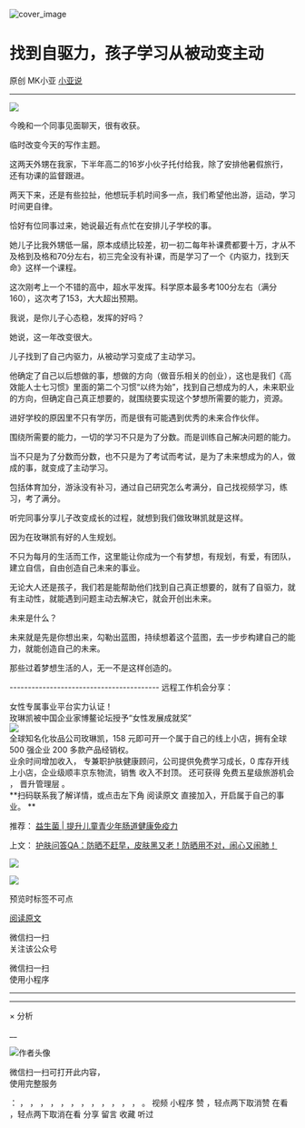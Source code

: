 ![cover_image](https://mmbiz.qpic.cn/mmbiz_jpg/A8SKDch4cJHrhicbHNGGQxcMSFfkYrUfnicNLfoP0CsbHib6KkjUFmicGlZZx6vicwtUaRjKzK6gsiacHtVzicY9wQzzg/0?wx_fmt=jpeg)

#  找到自驱力，孩子学习从被动变主动

原创  MK小亚  [ 小亚说 ](javascript:void\(0\);)

__ _ _ _ _

![](https://mmbiz.qpic.cn/mmbiz_jpg/A8SKDch4cJHrhicbHNGGQxcMSFfkYrUfnLdOy1PohbaDlGx5ur4OsNdbf9xlNfib2dic0I2JyuHp2x9StNdcbx5wA/640?wx_fmt=jpeg)

  

今晚和一个同事见面聊天，很有收获。

临时改变今天的写作主题。

  

这两天外甥在我家，下半年高二的16岁小伙子托付给我，除了安排他暑假旅行，还有功课的监督跟进。

  

两天下来，还是有些拉扯，他想玩手机时间多一点，我们希望他出游，运动，学习时间更自律。

  

恰好有位同事过来，她说最近有点忙在安排儿子学校的事。

她儿子比我外甥低一届，原本成绩比较差，初一初二每年补课费都要十万，才从不及格到及格和70分左右，初三完全没有补课，而是学习了一个《内驱力，找到天命》这样一个课程。

  

这次刚考上一个不错的高中，超水平发挥。科学原本最多考100分左右（满分160），这次考了153，大大超出预期。

  

我说，是你儿子心态稳，发挥的好吗？

  

她说，这一年改变很大。

儿子找到了自己内驱力，从被动学习变成了主动学习。

  

他确定了自己以后想做的事，想做的方向（做音乐相关的创业），这也是我们《高效能人士七习惯》里面的第二个习惯“以终为始”，找到自己想成为的人，未来职业的方向，但确定自己真正想要的，就围绕要实现这个梦想所需要的能力，资源。

进好学校的原因里不只有学历，而是很有可能遇到优秀的未来合作伙伴。

  

围绕所需要的能力，一切的学习不只是为了分数。而是训练自己解决问题的能力。

  

当不只是为了分数而分数，也不只是为了考试而考试，是为了未来想成为的人，做成的事，就变成了主动学习。

  

包括体育加分，游泳没有补习，通过自己研究怎么考满分，自己找视频学习，练习，考了满分。

  

听完同事分享儿子改变成长的过程，就想到我们做玫琳凯就是这样。

因为在玫琳凯有好的人生规划。

不只为每月的生活而工作，这里能让你成为一个有梦想，有规划，有爱，有团队，建立自信，自由创造自己未来的事业。

  

无论大人还是孩子，我们若是能帮助他们找到自己真正想要的，就有了自驱力，就有主动性，就能遇到问题主动去解决它，就会开创出未来。

  

未来是什么？

未来就是先是你想出来，勾勒出蓝图，持续想着这个蓝图，去一步步构建自己的能力，就能创造自己的未来。

  

那些过着梦想生活的人，无一不是这样创造的。

  

  

  

  

  

\-----------------------------------------  远程工作机会分享：  
  
女性专属事业平台实力认证！  
玫琳凯被中国企业家博鳌论坛授予“女性发展成就奖”  
![](https://mmbiz.qpic.cn/mmbiz_jpg/A8SKDch4cJGnR41I5Dl9IuwiaHYx7825mM68DLlh5rkkJ0CicfyzASagdMUEZ2pNCZs13Ng5n6ehtuiaW1YJrziaHQ/640?wx_fmt=jpeg)  
全球知名化妆品公司玫琳凯，158 元即可开一个属于自己的线上小店，拥有全球 500 强企业 200 多款产品经销权。  
业余时间增加收入，  专兼职护肤健康顾问，公司提供免费学习成长，0 库存开线上小店，企业级顺丰京东物流，销售  收入不封顶。  还可获得
免费五星级旅游机会  ，  晋升管理层  。  
**扫码联系我了解详情，或点击左下角 阅读原文  直接加入，开启属于自己的事业。 **  
  

推荐： [ 益生菌 | 提升儿童青少年肠道健康免疫力
](https://mp.weixin.qq.com/s?__biz=MzUxNDAwNTk0MQ==&mid=2247485406&idx=2&sn=024c0d812a6d409b15bb72b739929f88&scene=21#wechat_redirect)  

上文： [ 护肤问答QA：防晒不赶早，皮肤黑又老！防晒用不对，闹心又闹肺！
](https://mp.weixin.qq.com/s?__biz=MzUxNDAwNTk0MQ==&mid=2247485850&idx=1&sn=037a157b90ee1e97389bdff1ab4fd118&scene=21#wechat_redirect)

![](https://mmbiz.qpic.cn/mmbiz_gif/b96CibCt70iaZ7Bia3Wm91cEuWhERXfCYjTia9tf7aMjVBNRETSa2NpGjCV6tyNvgCLos8LBgwEgxcwaIw8zdOsG7A/640?wx_fmt=gif)

![](https://mmbiz.qpic.cn/mmbiz_jpg/A8SKDch4cJEicCnqTxiatgGquhIicZ1wJ1Dth5YOOzoYV7U4N3HmiaO0vVAzjOpBVdtF0gnL632Fc7HqiaDmgveQDEw/640?wx_fmt=jpeg)

  

预览时标签不可点

[ 阅读原文 ](javascript:;)

微信扫一扫  
关注该公众号



微信扫一扫  
使用小程序

****



****



×  分析

__

![作者头像](http://mmbiz.qpic.cn/mmbiz_png/A8SKDch4cJE0KicTMyrVCx3VLqEgic5sJ1V5QeGZTibG9GLZlSCXSj5ByXNkib5PBrZVMkI41KKxgwE1K9gfypUeRg/0?wx_fmt=png)

微信扫一扫可打开此内容，  
使用完整服务

：  ，  ，  ，  ，  ，  ，  ，  ，  ，  ，  ，  ，  。  视频  小程序  赞  ，轻点两下取消赞  在看  ，轻点两下取消在看
分享  留言  收藏  听过

